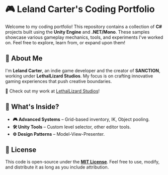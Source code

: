 # 🎮 Leland Carter's Coding Portfolio  
Welcome to my coding portfolio! This repository contains a collection of **C#** projects built using the **Unity Engine** and **.NET/Mono**. These samples showcase various gameplay mechanics, tools, and experiments I've worked on. Feel free to explore, learn from, or expand upon them!  

## 🚀 About Me  
I'm **Leland Carter**, an indie game developer and the creator of **SANCTION**, working under **LethalLizard Studios**. My focus is on crafting innovative gaming experiences that push creative boundaries.  

🔗 Check out my work at [LethalLizard Studios](https://www.lethallizard.studio)!  

## 📂 What's Inside?  
- **🎮 Advanced Systems** – Grid-based inventory, IK, Object pooling.  
- **🛠️ Unity Tools** – Custom level selector, other editor tools.  
- **⚙️ Design Patterns** – Model-View-Presenter.  

## 📜 License  
This code is open-source under the **[MIT License](LICENSE)**. Feel free to use, modify, and distribute it as long as you include attribution.  


